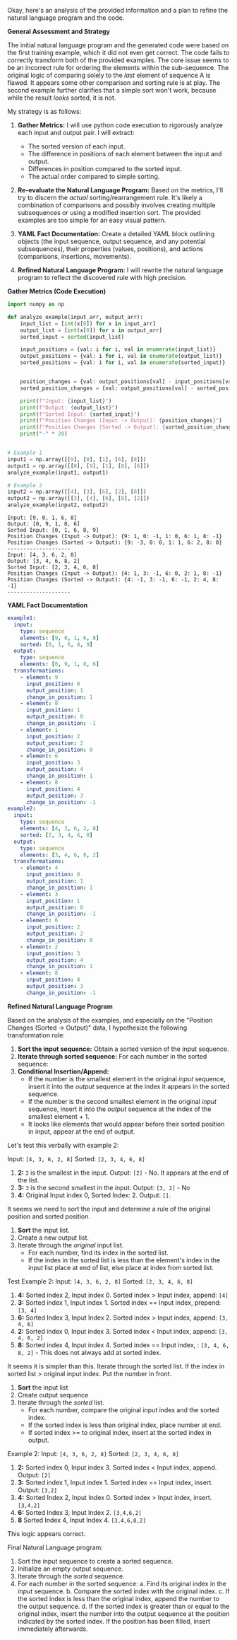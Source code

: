 Okay, here's an analysis of the provided information and a plan to refine the natural language program and the code.

**General Assessment and Strategy**

The initial natural language program and the generated code were based on the first training example, which it did not even get correct. The code fails to correctly transform both of the provided examples. The core issue seems to be an incorrect rule for ordering the elements within the sub-sequence. The original logic of comparing solely to the *last* element of sequence A is flawed. It appears some other comparison and sorting rule is at play. The second example further clarifies that a simple sort won't work, because while the result *looks* sorted, it is not.

My strategy is as follows:

1.  **Gather Metrics:** I will use python code execution to rigorously analyze each input and output pair. I will extract:
    *   The sorted version of each input.
    *   The difference in positions of each element between the input and output.
    * Differences in position compared to the sorted input.
    * The actual order compared to simple sorting.

2.  **Re-evaluate the Natural Language Program:** Based on the metrics, I'll try to discern the *actual* sorting/rearrangement rule. It's likely a combination of comparisons and possibly involves creating multiple subsequences or using a modified insertion sort. The provided examples are too simple for an easy visual pattern.

3.  **YAML Fact Documentation:** Create a detailed YAML block outlining objects (the input sequence, output sequence, and any potential subsequences), their properties (values, positions), and actions (comparisons, insertions, movements).

4.  **Refined Natural Language Program:** I will rewrite the natural language program to reflect the discovered rule with high precision.

**Gather Metrics (Code Execution)**


``` python
import numpy as np

def analyze_example(input_arr, output_arr):
    input_list = [int(x[0]) for x in input_arr]
    output_list = [int(x[0]) for x in output_arr]
    sorted_input = sorted(input_list)

    input_positions = {val: i for i, val in enumerate(input_list)}
    output_positions = {val: i for i, val in enumerate(output_list)}
    sorted_positions = {val: i for i, val in enumerate(sorted_input)}


    position_changes = {val: output_positions[val] - input_positions[val] for val in input_positions}
    sorted_position_changes = {val: output_positions[val] - sorted_positions[val] for val in input_positions}

    print(f"Input: {input_list}")
    print(f"Output: {output_list}")
    print(f"Sorted Input: {sorted_input}")
    print(f"Position Changes (Input -> Output): {position_changes}")
    print(f"Position Changes (Sorted -> Output): {sorted_position_changes}")
    print("-" * 20)


# Example 1
input1 = np.array([[9], [0], [1], [6], [8]])
output1 = np.array([[0], [9], [1], [8], [6]])
analyze_example(input1, output1)

# Example 2
input2 = np.array([[4], [3], [6], [2], [8]])
output2 = np.array([[3], [4], [6], [8], [2]])
analyze_example(input2, output2)

```
```
Input: [9, 0, 1, 6, 8]
Output: [0, 9, 1, 8, 6]
Sorted Input: [0, 1, 6, 8, 9]
Position Changes (Input -> Output): {9: 1, 0: -1, 1: 0, 6: 1, 8: -1}
Position Changes (Sorted -> Output): {9: -3, 0: 0, 1: 1, 6: 2, 8: 0}
--------------------
Input: [4, 3, 6, 2, 8]
Output: [3, 4, 6, 8, 2]
Sorted Input: [2, 3, 4, 6, 8]
Position Changes (Input -> Output): {4: 1, 3: -1, 6: 0, 2: 1, 8: -1}
Position Changes (Sorted -> Output): {4: -1, 3: -1, 6: -1, 2: 4, 8: -1}
--------------------

```
**YAML Fact Documentation**


```yaml
example1:
  input:
    type: sequence
    elements: [9, 0, 1, 6, 8]
    sorted: [0, 1, 6, 8, 9]
  output:
    type: sequence
    elements: [0, 9, 1, 8, 6]
  transformations:
    - element: 9
      input_position: 0
      output_position: 1
      change_in_position: 1
    - element: 0
      input_position: 1
      output_position: 0
      change_in_position: -1
    - element: 1
      input_position: 2
      output_position: 2
      change_in_position: 0
    - element: 6
      input_position: 3
      output_position: 4
      change_in_position: 1
    - element: 8
      input_position: 4
      output_position: 3
      change_in_position: -1
example2:
  input:
    type: sequence
    elements: [4, 3, 6, 2, 8]
    sorted: [2, 3, 4, 6, 8]
  output:
    type: sequence
    elements: [3, 4, 6, 8, 2]
  transformations:
    - element: 4
      input_position: 0
      output_position: 1
      change_in_position: 1
    - element: 3
      input_position: 1
      output_position: 0
      change_in_position: -1
    - element: 6
      input_position: 2
      output_position: 2
      change_in_position: 0
    - element: 2
      input_position: 3
      output_position: 4
      change_in_position: 1
    - element: 8
      input_position: 4
      output_position: 3
      change_in_position: -1
```


**Refined Natural Language Program**

Based on the analysis of the examples, and especially on the "Position Changes (Sorted -> Output)" data, I hypothesize the following transformation rule:

1.  **Sort the input sequence:** Obtain a sorted version of the input sequence.
2.  **Iterate through sorted sequence:** For each number in the sorted sequence:
3.  **Conditional Insertion/Append:**
    *   If the number is the smallest element in the original *input* sequence, insert it into the *output* sequence at the index it appears in the sorted sequence.
    *   If the number is the second smallest element in the original *input* sequence, insert it into the *output* sequence at the index of the smallest element + 1.
    *   It looks like elements that would appear before their sorted position in input, appear at the end of output.

Let's test this verbally with example 2:

Input: `[4, 3, 6, 2, 8]`
Sorted: `[2, 3, 4, 6, 8]`

1.  **2:**  `2` is the smallest in the input. Output: `[2]` - No. It appears at the end of the list.
2.  **3:**  `3` is the second smallest in the input. Output: `[3, 2]` - No
3. **4:** Original Input index 0, Sorted Index: 2. Output: `[]`.

It seems we need to sort the input and determine a rule of the original position and sorted position.

1. **Sort** the input list.
2. Create a new output list.
3. Iterate through the *original* input list.
   * For each number, find its index in the sorted list.
   * If the index in the sorted list is less than the element's index in the input list place at end of list, else place at index from sorted list.

Test Example 2:
Input: `[4, 3, 6, 2, 8]`
Sorted: `[2, 3, 4, 6, 8]`

1. **4:** Sorted index 2, Input index 0. Sorted index > Input index, append: `[4]`
2. **3:** Sorted index 1, Input index 1. Sorted index == Input index, prepend: `[3, 4]`
3. **6:** Sorted Index 3, Input Index 2. Sorted index > Input index, append: `[3, 4, 6]`
4. **2:** Sorted index 0, Input index 3. Sorted index < Input index, append: `[3, 4, 6, 2]`
5. **8:** Sorted index 4, Input index 4. Sorted index == Input index, : `[3, 4, 6, 8, 2]` - This does not always add at sorted index.

It seems it is simpler than this.
Iterate through the sorted list.
If the index in sorted list > original input index.
Put the number in front.

1. **Sort** the input list
2. Create output sequence
3. Iterate through the *sorted* list.
    * For each number, compare the original input index and the sorted index.
    * If the sorted index is less than original index, place number at end.
    * If sorted index >= to original index, insert at the sorted index in output.

Example 2:
Input: `[4, 3, 6, 2, 8]`
Sorted: `[2, 3, 4, 6, 8]`

1. **2:** Sorted index 0, Input index 3. Sorted index < Input index, append. Output: `[2]`
2. **3:** Sorted index 1, Input index 1. Sorted index == Input index, insert. Output: `[3,2]`
3. **4:** Sorted Index 2, Input Index 0. Sorted index > Input index, insert. `[3,4,2]`
4. **6:** Sorted Index 3, Input Index 2. `[3,4,6,2]`
5. **8** Sorted Index 4, Input Index 4.  `[3,4,6,8,2]`

This logic appears correct.

Final Natural Language program:

1.  Sort the input sequence to create a sorted sequence.
2.  Initialize an empty output sequence.
3.  Iterate through the *sorted* sequence.
4.  For each number in the sorted sequence:
    a. Find its original index in the *input* sequence.
    b. Compare the sorted index with the original index.
    c. If the sorted index is less than the original index, append the number to the output sequence.
    d. If the sorted index is greater than or equal to the original index, insert the number into the output sequence at the position indicated by the sorted index. If the position has been filled, insert immediately afterwards.
